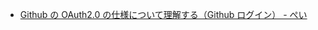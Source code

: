 - [Github の OAuth2.0 の仕様について理解する（Github ログイン） - ぺい](https://tikasan.hatenablog.com/entry/2017/05/02/232719)
